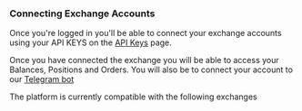 ### Connecting Exchange Accounts

Once you're logged in you'll be able to connect your exchange accounts using
your API KEYS on the [API Keys](https://aluna.social/my/account/api_keys) page.

Once you have connected the exchange you will be able to access your Balances,
Positions and Orders. You will also be to connect your account to our [Telegram bot](../bot/intro.md) 

The platform is currently compatible with the following exchanges
